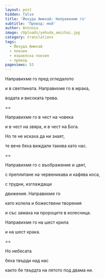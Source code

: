 ```yaml
---
layout: post
hidden: false
title: 'Йехуда Амихай: Направихме го'
subtitle: 'Превод: мой'
author: Antonia
image: /Uploads/yehuda_amichai.jpg
category: translations
tags:
  - Йехуда Амихай
  - поезия
  - израелска поезия
  - превод
pageviews: 53
---
```

Направихме го пред огледалото

и в светлината. Направихме го в мрака,

водата и високата трева.

\==

Направихме го в чест на човека

и в чест на звяра, и в чест на Бога.

Но те не искаха да ни знаят,

те вече бяха виждали такива като нас.

\==

Направихме го с въображение и цвят,

с преплитане на червеникава и кафява коса,

с трудни, изглаждащи

движения. Направихме го

като колела и божествени творения

и със замаха на пророците в колесница.

Направихме го на шест крила

и на шест крака.

\==

Но небесата

бяха твърди над нас

както бе твърдта на лятото под двама ни.
